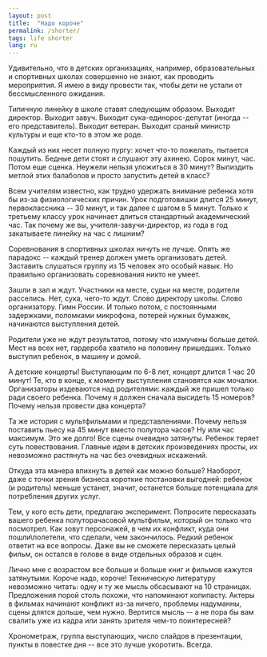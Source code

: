 ```yaml
---
layout: post
title:  "Надо короче"
permalink: /shorter/
tags: life shorter
lang: ru
---
```


Удивительно, что в детских организациях, например, образовательных и спортивных
школах совершенно не знают, как проводить мероприятия. Я имею в виду провести
так, чтобы дети не устали от бессмысленного ожидания.

Типичную линейку в школе ставят следующим образом. Выходит директор. Выходит
завуч. Выходит сука-единорос-депутат (иногда -- его представитель). Выходит
ветеран. Выходит сраный министр культуры и еще кто-то в этом же роде.

Каждый из них несет полную пургу: хочет что-то пожелать, пытается
пошутить. Бедные дети стоят и слушают эту ахинею. Сорок минут, час. Потом еще
сценка. Неужели нельзя уложиться в 30 минут? Выпиздить метлой этих балаболов и
просто запустить детей в класс?

Всем учителям известно, как трудно удержать внимание ребенка хотя бы из-за
физиологических причин. Урок подготовишки длится 25 минут, первоклассника -- 30
минут, и так далее с шагом в 5 минут. Только к третьему классу урок начинает
длиться стандартный академический час. Так почему же вы,
учителя-завучи-директор, из года в год закатываете линейку на час с лишним?

Соревнования в спортивных школах ничуть не лучше. Опять же парадокс -- каждый
тренер должен уметь организовать детей. Заставить слушаться группу из 15 человек
это особый навык. Но правильно организовать соревнования никто не умеет.

Зашли в зал и ждут. Участники на месте, судьи на месте, родители расселись. Нет,
сука, чего-то ждут. Слово директору школы. Слово организатору. Гимн России. И
только потом, с постоянными задержками, поломками микрофона, потерей нужных
бумажек, начинаются выступления детей.

Родители уже не ждут результатов, потому что измучены больше детей. Мест на всех
нет, гардероба хватило на половину пришедших. Только выступил ребенок, в машину
и домой.

А детские концерты! Выступающим по 6-8 лет, концерт длится 1 час 20 минут! Те,
кто в конце, к моменту выступления становятся как мочалки. Организаторы
издеваются над родителями: каждый же пришел только ради своего ребенка. Почему я
должен сначала высидеть 15 номеров? Почему нельзя провести два концерта?

Та же история с мультфильмами и представлениями. Почему нельзя поставить пьесу
на 45 минут вместо полутора часов? Ну или час максимум. Это же долго! Все сцены
очевидно затянуты. Ребенок теряет суть повествования. Главные идеи в детских
произведениях просты, их невозможно растянуть на час без очевидных искажений.

Откуда эта манера впихнуть в детей как можно больше? Наоборот, даже с точки
зрения бизнеса короткие постановки выгодней: ребенок (и родитель) меньше
устанет, значит, останется больше потенциала для потребления других услуг.

Тем, у кого есть дети, предлагаю эксперимент. Попросите пересказать вашего
ребенка полуторачасовой мультфильм, который он только что посмотрел. Как зовут
персонажей, в чем их конфликт, куда они пошли\полетели, что сделали, чем
закончилось. Редкий ребенок ответит на все вопросы. Даже вы не сможете
пересказать целый фильм, он остался в голове в виде отдельных образов и сцен.

Лично мне с возрастом все больше и больше книг и фильмов кажутся
затянутыми. Короче надо, короче! Техническую литературу невозможно читать: одну
и ту же мысль обсасывают на 10 страницах. Предложения порой столь похожи, что
напоминают копипасту. Актеры в фильмах начинают конфликт из-за ничего, проблемы
надуманны, сцены длятся дольше, чем нужно. Вертится мысль -- а не пора бы вам
свалить уже из кадра или занять зрителя чем-то поинтересней?

Хронометраж, группа выступающих, число слайдов в презентации, пункты в повестке
дня -- все это лучше укоротить. Всегда.
